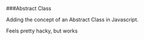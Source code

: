###Abstract Class

Adding the concept of an Abstract Class in Javascript.

Feels pretty hacky, but works
